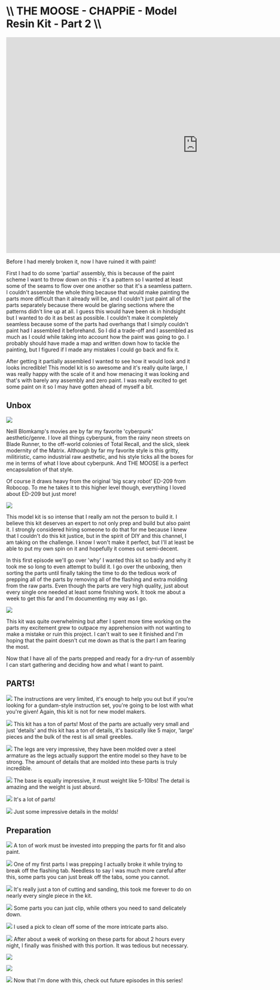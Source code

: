 # \\\ THE MOOSE - CHAPPiE - Model Resin Kit - Part 2 \\\

<div class="video-container"><iframe width="1024" height="576" src="https://www.youtube.com/embed/mx8ZMeH69e4" title="YouTube video player" frameborder="0" allow="accelerometer; autoplay; clipboard-write; encrypted-media; gyroscope; picture-in-picture" allowfullscreen></iframe></div>

Before I had merely broken it, now I have ruined it with paint!  

First I had to do some 'partial' assembly, this is because of the paint scheme I want to throw down on this - it's a pattern so I wanted at least some of the seams to flow over one another so that it's a seamless pattern. I couldn't assemble the whole thing because that would make painting the parts more difficult than it already will be, and I couldn't just paint all of the parts separately because there would be glaring sections where the patterns didn't line up at all. I guess this would have been ok in hindsight but I wanted to do it as best as possible. I couldn't make it completely seamless because some of the parts had overhangs that I simply couldn't paint had I assembled it beforehand. So I did a trade-off and I assembled as much as I could while taking into account how the paint was going to go. I probably should have made a map and written down how to tackle the painting, but I figured if I made any mistakes I could go back and fix it. 

After getting it partially assembled I wanted to see how it would look and it looks incredible! This model kit is so awesome and it's really quite large, I was really happy with the scale of it and how menacing it was looking and that's with barely any assembly and zero paint. I was really excited to get some paint on it so I may have gotten ahead of myself a bit. 

## Unbox

![](01.jpg) 

Neill Blomkamp's movies are by far my favorite 'cyberpunk' aesthetic/genre. I love all things cyberpunk, from the rainy neon streets on Blade Runner, to the off-world colonies of Total Recall, and the slick, sleek modernity of the Matrix. Although by far my favorite style is this gritty, militiristic, camo industrial raw aesthetic, and his style ticks all the boxes for me in terms of what I love about cyberpunk. And THE MOOSE is a perfect encapsulation of that style. 

Of course it draws heavy from the original 'big scary robot' ED-209 from Robocop. To me he takes it to this higher level though, everything I loved about ED-209 but just more!

![](02.jpg) 

This model kit is so intense that I really am not the person to build it. I believe this kit deserves an expert to not only prep and build but also paint it. I strongly considered hiring someone to do that for me because I knew that I couldn't do this kit justice, but in the spirit of DIY and this channel, I am taking on the challenge. I know I won't make it perfect, but I'll at least be able to put my own spin on it and hopefully it comes out semi-decent. 

In this first episode we'll go over 'why' I wanted this kit so badly and why it took me so long to even attempt to build it. I go over the unboxing, then sorting the parts until finally taking the time to do the tedious work of prepping all of the parts by removing all of the flashing and extra molding from the raw parts. Even though the parts are very high quality, just about every single one needed at least some finishing work. It took me about a week to get this far and I'm documenting my way as I go. 

![](03.jpg) 

This kit was quite overwhelming but after I spent more time working on the parts my excitement grew to outpace my apprehension with not wanting to make a mistake or ruin this project. I can't wait to see it finished and I'm hoping that the paint doesn't cut me down as that is the part I am fearing the most.  

Now that I have all of the parts prepped and ready for a dry-run of assembly I can start gathering and deciding how and what I want to paint. 

## PARTS!

![](04.jpg) 
The instructions are very limited, it's enough to help you out but if you're looking for a gundam-style instruction set, you're going to be lost with what you're given! Again, this kit is not for new model makers. 

![](05.jpg) 
This kit has a ton of parts! Most of the parts are actually very small and just 'details' and this kit has a ton of details, it's basically like 5 major, 'large' pieces and the bulk of the rest is all small greebles. 

![](06.jpg)
The legs are very impressive, they have been molded over a steel armature as the legs actually support the entire model so they have to be strong. The amount of details that are molded into these parts is truly incredible. 

![](07.jpg)
The base is equally impressive, it must weight like 5-10lbs! The detail is amazing and the weight is just absurd. 

![](08.jpg)
It's a lot of parts! 

![](09.jpg)
Just some impressive details in the molds! 

## Preparation

![](10.jpg)
A ton of work must be invested into prepping the parts for fit and also paint. 

![](11.jpg)
One of my first parts I was prepping I actually broke it while trying to break off the flashing tab. Needless to say I was much more careful after this, some parts you can just break off the tabs, some you cannot. 

![](12.jpg)
It's really just a ton of cutting and sanding, this took me forever to do on nearly every single piece in the kit. 

![](13.jpg)
Some parts you can just clip, while others you need to sand delicately down. 

![](14.jpg)
I used a pick to clean off some of the more intricate parts also. 

![](15.jpg)
After about a week of working on these parts for about 2 hours every night, I finally was finished with this portion. It was tedious but necessary. 

![](16.jpg)

![](17.jpg)

![](18.jpg)
Now that I'm done with this, check out future episodes in this series! 
